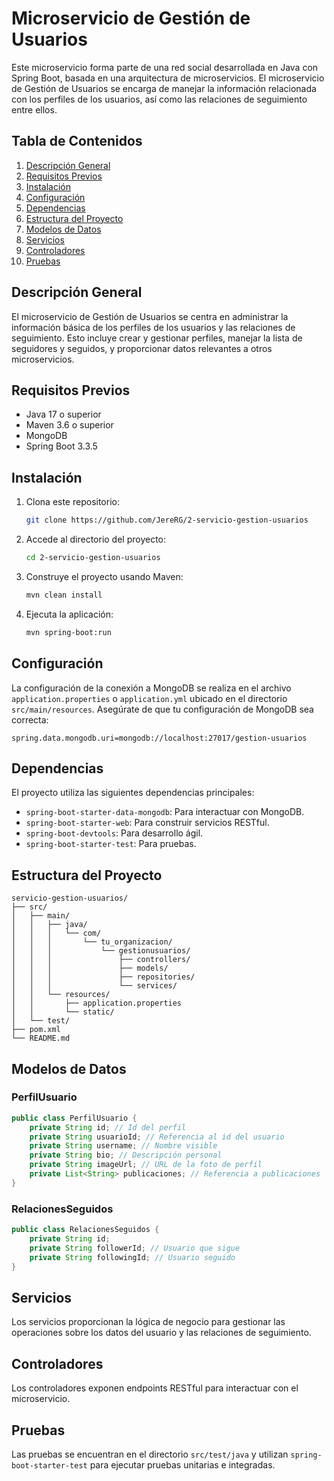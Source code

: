 
# Microservicio de Gestión de Usuarios

Este microservicio forma parte de una red social desarrollada en Java con Spring Boot, basada en una arquitectura de microservicios. El microservicio de Gestión de Usuarios se encarga de manejar la información relacionada con los perfiles de los usuarios, así como las relaciones de seguimiento entre ellos.

## Tabla de Contenidos
1. [Descripción General](#descripción-general)
2. [Requisitos Previos](#requisitos-previos)
3. [Instalación](#instalación)
4. [Configuración](#configuración)
5. [Dependencias](#dependencias)
6. [Estructura del Proyecto](#estructura-del-proyecto)
7. [Modelos de Datos](#modelos-de-datos)
8. [Servicios](#servicios)
9. [Controladores](#controladores)
10. [Pruebas](#pruebas)

## Descripción General
El microservicio de Gestión de Usuarios se centra en administrar la información básica de los perfiles de los usuarios y las relaciones de seguimiento. Esto incluye crear y gestionar perfiles, manejar la lista de seguidores y seguidos, y proporcionar datos relevantes a otros microservicios.

## Requisitos Previos
- Java 17 o superior
- Maven 3.6 o superior
- MongoDB
- Spring Boot 3.3.5

## Instalación
1. Clona este repositorio:
   ```bash
   git clone https://github.com/JereRG/2-servicio-gestion-usuarios
   ```
2. Accede al directorio del proyecto:
   ```bash
   cd 2-servicio-gestion-usuarios
   ```
3. Construye el proyecto usando Maven:
   ```bash
   mvn clean install
   ```
4. Ejecuta la aplicación:
   ```bash
   mvn spring-boot:run
   ```

## Configuración
La configuración de la conexión a MongoDB se realiza en el archivo `application.properties` o `application.yml` ubicado en el directorio `src/main/resources`. Asegúrate de que tu configuración de MongoDB sea correcta:
```properties
spring.data.mongodb.uri=mongodb://localhost:27017/gestion-usuarios
```

## Dependencias
El proyecto utiliza las siguientes dependencias principales:
- `spring-boot-starter-data-mongodb`: Para interactuar con MongoDB.
- `spring-boot-starter-web`: Para construir servicios RESTful.
- `spring-boot-devtools`: Para desarrollo ágil.
- `spring-boot-starter-test`: Para pruebas.

## Estructura del Proyecto
```
servicio-gestion-usuarios/
├── src/
│   ├── main/
│   │   ├── java/
│   │   │   └── com/
│   │   │       └── tu_organizacion/
│   │   │           └── gestionusuarios/
│   │   │               ├── controllers/
│   │   │               ├── models/
│   │   │               ├── repositories/
│   │   │               └── services/
│   │   └── resources/
│   │       ├── application.properties
│   │       └── static/
│   └── test/
├── pom.xml
└── README.md
```

## Modelos de Datos
### PerfilUsuario
```java
public class PerfilUsuario {
    private String id; // Id del perfil
    private String usuarioId; // Referencia al id del usuario
    private String username; // Nombre visible
    private String bio; // Descripción personal
    private String imageUrl; // URL de la foto de perfil
    private List<String> publicaciones; // Referencia a publicaciones
}
```
### RelacionesSeguidos
```java
public class RelacionesSeguidos {
    private String id;
    private String followerId; // Usuario que sigue
    private String followingId; // Usuario seguido
}
```

## Servicios
Los servicios proporcionan la lógica de negocio para gestionar las operaciones sobre los datos del usuario y las relaciones de seguimiento.

## Controladores
Los controladores exponen endpoints RESTful para interactuar con el microservicio.

## Pruebas
Las pruebas se encuentran en el directorio `src/test/java` y utilizan `spring-boot-starter-test` para ejecutar pruebas unitarias e integradas.
